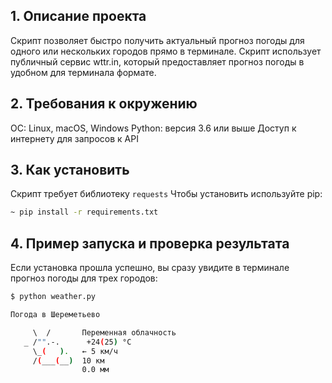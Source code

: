 ## 1. Описание проекта

Скрипт позволяет быстро получить актуальный прогноз погоды для одного или нескольких городов прямо в терминале.
Скрипт использует публичный сервис wttr.in, который предоставляет прогноз погоды в удобном для терминала формате.

## 2. Требования к окружению

ОС: Linux, macOS, Windows
Python: версия 3.6 или выше
Доступ к интернету для запросов к API

## 3. Как установить

Скрипт требует библиотеку `requests`
Чтобы установить используйте pip:
```bash
~ pip install -r requirements.txt
```
## 4. Пример запуска и проверка результата

Если установка прошла успешно, вы сразу увидите в терминале прогноз погоды для трех городов:

```bash
$ python weather.py

Погода в Шереметьево

     \  /       Переменная облачность
   _ /"".-.      +24(25) °C
     \_(   ).   ← 5 км/ч
     /(___(__)  10 км
                0.0 мм
```
